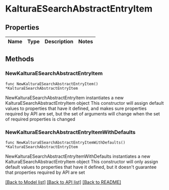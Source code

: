 # KalturaESearchAbstractEntryItem

## Properties

Name | Type | Description | Notes
------------ | ------------- | ------------- | -------------

## Methods

### NewKalturaESearchAbstractEntryItem

`func NewKalturaESearchAbstractEntryItem() *KalturaESearchAbstractEntryItem`

NewKalturaESearchAbstractEntryItem instantiates a new KalturaESearchAbstractEntryItem object
This constructor will assign default values to properties that have it defined,
and makes sure properties required by API are set, but the set of arguments
will change when the set of required properties is changed

### NewKalturaESearchAbstractEntryItemWithDefaults

`func NewKalturaESearchAbstractEntryItemWithDefaults() *KalturaESearchAbstractEntryItem`

NewKalturaESearchAbstractEntryItemWithDefaults instantiates a new KalturaESearchAbstractEntryItem object
This constructor will only assign default values to properties that have it defined,
but it doesn't guarantee that properties required by API are set


[[Back to Model list]](../README.md#documentation-for-models) [[Back to API list]](../README.md#documentation-for-api-endpoints) [[Back to README]](../README.md)


